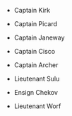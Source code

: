 
- Captain Kirk

- Captain Picard

- Captain Janeway

- Captain Cisco

- Captain Archer

- Lieutenant Sulu

- Ensign Chekov

- Lieutenant Worf
